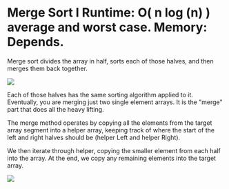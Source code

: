 # Merge Sort I Runtime: O( n log (n) ) average and worst case. Memory: Depends.  
  
Merge sort divides the array in half, sorts each of those halves, and then merges them back together.  

![](https://media.geeksforgeeks.org/wp-content/cdn-uploads/Merge-Sort-Tutorial.png)
  
Each of those halves has the same sorting algorithm applied to it. Eventually, you are merging just two single element arrays. It is the "merge" part that does all the heavy lifting.  
  
The merge method operates by copying all the elements from the target array segment into a helper array, keeping track of where the start of the left and right halves should be (helper Left and helper Right).  
  
We then iterate through helper, copying the smaller element from each half into the array. At the end, we copy any remaining elements into the target array.  

![](https://i.stack.imgur.com/RwILJ.png)  
  